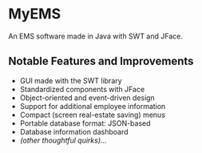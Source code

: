 # MyEMS

An EMS software made in Java with SWT and JFace.

## Notable Features and Improvements
- GUI made with the SWT library
- Standardized components with JFace
- Object-oriented and event-driven design
- Support for additional employee information
- Compact (screen real-estate saving) menus
- Portable database format: JSON-based
- Database information dashboard
- *(other thoughtful quirks)...*
